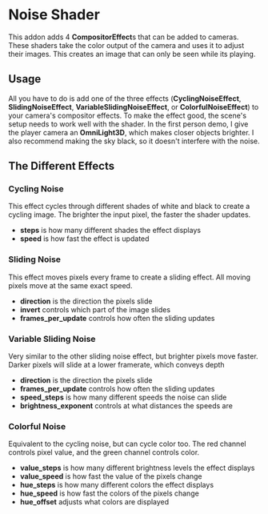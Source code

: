 # Noise Shader

This addon adds 4 **CompositorEffect**s that can be added to cameras.
These shaders take the color output of the camera and uses it to adjust their images.
This creates an image that can only be seen while its playing.

## Usage

All you have to do is add one of the three effects (**CyclingNoiseEffect**, **SlidingNoiseEffect**, **VariableSlidingNoiseEffect**, or **ColorfulNoiseEffect**) to your camera's compositor effects.
To make the effect good, the scene's setup needs to work well with the shader.
In the first person demo, I give the player camera an **OmniLight3D**, which makes closer objects brighter.
I also recommend making the sky black, so it doesn't interfere with the noise.

## The Different Effects

### Cycling Noise

This effect cycles through different shades of white and black to create a cycling image.
The brighter the input pixel, the faster the shader updates.

- **steps** is how many different shades the effect displays
- **speed** is how fast the effect is updated

### Sliding Noise

This effect moves pixels every frame to create a sliding effect.
All moving pixels move at the same exact speed.

- **direction** is the direction the pixels slide
- **invert** controls which part of the image slides
- **frames_per_update** controls how often the sliding updates

### Variable Sliding Noise

Very similar to the other sliding noise effect, but brighter pixels move faster.
Darker pixels will slide at a lower framerate, which conveys depth

- **direction** is the direction the pixels slide
- **frames_per_update** controls how often the sliding updates
- **speed_steps** is how many different speeds the noise can slide
- **brightness_exponent** controls at what distances the speeds are

### Colorful Noise

Equivalent to the cycling noise, but can cycle color too.
The red channel controls pixel value, and the green channel controls color.

- **value_steps** is how many different brightness levels the effect displays
- **value_speed** is how fast the value of the pixels change
- **hue_steps** is how many different colors the effect displays
- **hue_speed** is how fast the colors of the pixels change
- **hue_offset** adjusts what colors are displayed
